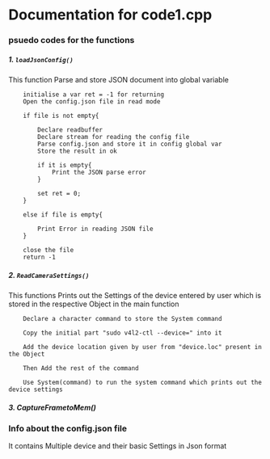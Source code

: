 # Documentation for code1.cpp

### psuedo codes for the functions

##### 1. `loadJsonConfig()`

This function Parse and store JSON document into global variable

        initialise a var ret = -1 for returning
        Open the config.json file in read mode
        
        if file is not empty{
            
            Declare readbuffer
            Declare stream for reading the config file
            Parse config.json and store it in config global var
            Store the result in ok
            
            if it is empty{
                Print the JSON parse error
            }
            
            set ret = 0;
        }
        
        else if file is empty{
            
            Print Error in reading JSON file
        }
        
        close the file
        return -1 
        

##### 2. `ReadCameraSettings()`

This functions Prints out the Settings of the device entered by user which is stored in the respective Object in the main function

    
        Declare a character command to store the System command
        
        Copy the initial part "sudo v4l2-ctl --device=" into it
        
        Add the device location given by user from "device.loc" present in the Object 
        
        Then Add the rest of the command
        
        Use System(command) to run the system command which prints out the device settings
        


##### 3. CaptureFrametoMem()


### Info about the config.json file

It contains Multiple device and their basic Settings in Json format